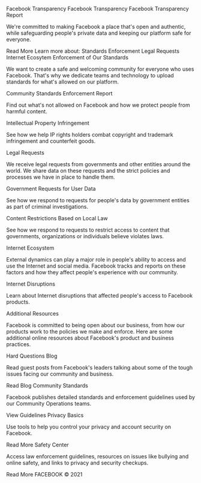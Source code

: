 Facebook Transparency
Facebook Transparency
Facebook Transparency Report

We're committed to making Facebook a place that's open and authentic, while safeguarding people's private data and keeping our platform safe for everyone.

Read More
Learn more about:
Standards Enforcement
Legal Requests
Internet Ecosytem
Enforcement of Our Standards

We want to create a safe and welcoming community for everyone who uses Facebook. That's why we dedicate teams and technology to upload standards for what's allowed on our platform.

Community Standards Enforcement Report

Find out what's not allowed on Facebook and how we protect people from harmful content.

Intellectual Property Infringement

See how we help IP rights holders combat copyright and trademark infringement and counterfeit goods.

Legal Requests

We receive legal requests from governments and other entities around the world. We share data on these requests and the strict policies and processes we have in place to handle them.

Government Requests for User Data

See how we respond to requests for people's data by government entities as part of criminal investigations.

Content Restrictions Based on Local Law

See how we respond to requests to restrict access to content that governments, organizations or individuals believe violates laws.

Internet Ecosystem

External dynamics can play a major role in people's ability to access and use the Internet and social media. Facebook tracks and reports on these factors and how they affect people's experience with our community.

Internet Disruptions

Learn about Internet disruptions that affected people's access to Facebook products.

Additional Resources

Facebook is committed to being open about our business, from how our products work to the policies we make and enforce. Here are some additional online resources about Facebook's product and business practices.

Hard Questions Blog

Read guest posts from Facebook's leaders talking about some of the tough issues facing our community and business.

Read Blog
Community Standards

Facebook publishes detailed standards and enforcement guidelines used by our Community Operations teams.

View Guidelines
Privacy Basics

Use tools to help you control your privacy and account security on Facebook.

Read More
Safety Center

Access law enforcement guidelines, resources on issues like bullying and online safety, and links to privacy and security checkups.

Read More
FACEBOOK © 2021